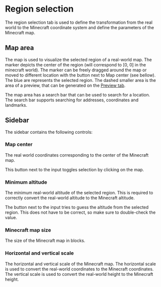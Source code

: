 # Region selection

The region selection tab is used to define the transformation from the real world to the Minecraft coordinate system and define the parameters of the Minecraft map.

## Map area

The map is used to visualize the selected region of a real-world map. The marker depicts the center of the region (will correspond to [0, 0] in the minecraft world). The marker can be freely dragged around the map or moved to different location with the button next to Map center (see bellow). The blue are represents the selected region. The dashed smaller area is the area of a preview, that can be generated on the [Preview tab](/preview).

The map area has a search bar that can be used to search for a location. The search bar supports searching for addresses, coordinates and landmarks.

## Sidebar

The sidebar contains the following controls:

### Map center

The real world coordinates corresponding to the center of the Minecraft map.

This button next to the input toggles selection by clicking on the map.

### Minimum altitude

The minimum real-world altitude of the selected region. This is required to correctly convert the real-world altitude to the Minecraft altitude.

The button next to the input tries to guess the altitude from the selected region. This does not have to be correct, so make sure to double-check the value.

### Minecraft map size

The size of the Minecraft map in blocks.

### Horizontal and vertical scale

The horizontal and vertical scale of the Minecraft map. The horizontal scale is used to convert the real-world coordinates to the Minecraft coordinates. The vertical scale is used to convert the real-world height to the Minecraft height.
